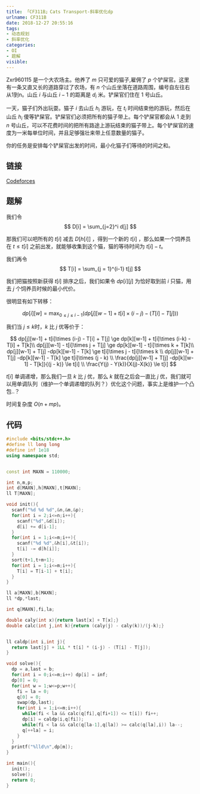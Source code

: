 ```yaml
---
title: 「CF311B」Cats Transport-斜率优化dp
urlname: CF311B
date: 2018-12-27 20:55:16
tags:
- 动态规划
- 斜率优化
categories: 
- OI
- 题解 
visible:
---
```


Zxr960115 是一个大农场主。他养了 $m$ 只可爱的猫子,雇佣了 $p$ 个铲屎官。这里有一条又直又长的道路穿过了农场，有 $n$ 个山丘坐落在道路周围，编号自左往右从1到n。山丘 $i$ 与山丘 $i-1$ 的距离是 $d_i$ 米。铲屎官们住在 $1$ 号山丘。

一天，猫子们外出玩耍。猫子 $i$ 去山丘 $h_i$ 游玩，在 $t_i$ 时间结束他的游玩，然后在山丘 $h_i$ 傻等铲屎官。铲屎官们必须把所有的猫子带上。每个铲屎官都会从 $1$ 走到 $n$ 号山丘，可以不花费时间的把所有路途上游玩结束的猫子带上。每个铲屎官的速度为一米每单位时间，并且足够强壮来带上任意数量的猫子。

你的任务是安排每个铲屎官出发的时间，最小化猫子们等待的时间之和。

<!-- more -->

## 链接

[Codeforces](https://codeforc.es/problemset/problem/311/B)

## 题解

我们令 
$$
D[i] = \sum_{j=2}^i d[j] 
$$

那我们可以吧所有的 $t[i]$ 减去 $D[h[i]]$ ，得到一个新的 $t[i]$ ，那么如果一个饲养员在 $t \le t[i]$ 之前出发，就能够收集到这个猫，猫的等待时间为 $t[i] - t$。

我们再令 
$$
T[i] = \sum_{j = 1}^{i-1} t[j] 
$$

我们把猫按照新获得 $t[i]$ 排序之后，我们如果令 $dp[i][j]$ 为恰好取到前 $i$ 只猫，用去 $j$ 个饲养员时候的最小代价。

很明显有如下转移：

$$
dp[i][w] = \max_{0 \le j \le i-1}(dp[j][w-1] + t[i]\times (i-j) - (T[i] - T[j]))
$$ 

我们当 $j \le k$时，$k$ 比 $j$ 优等价于：

$$
dp[j][w-1] + t[i]\times (i-j) - T[i] + T[j] \ge dp[k][w-1] + t[i]\times (i-k) - T[i] + T[k]\\
dp[j][w-1] - t[i]\times j  + T[j] \ge dp[k][w-1] - t[i]\times k + T[k]\\
dp[j][w-1] + T[j] -dp[k][w-1] - T[k]  \ge t[i]\times j - t[i]\times k \\
dp[j][w-1] + T[j] -dp[k][w-1] - T[k]  \ge t[i]\times (j - k) \\
\frac{dp[j][w-1] + T[j] -dp[k][w-1] - T[k]}{(j - k)}  \le t[i] \\
\frac{Y(j) - Y(k)}{X(j)-X(k)} \le t[i]
$$

$t[i]$ 单调递增，那么我们一旦 $k$ 比 $j$ 优，那么 $k$ 就在之后会一直比 $j$ 优，我们就可以用单调队列（维护一个单调递增的队列？）优化这个问题，事实上是维护一个凸包..？

时间复杂度 $O(n + mp)$。

## 代码


```cpp
#include <bits/stdc++.h>
#define ll long long
#define inf 1e18
using namespace std;


const int MAXN = 110000;

int n,m,p;
int d[MAXN],h[MAXN],t[MAXN];
ll T[MAXN];

void init(){
  scanf("%d %d %d",&n,&m,&p);
  for(int i = 2;i<=n;i++){
    scanf("%d",&d[i]);
    d[i] += d[i-1];
  }
  for(int i = 1;i<=m;i++){
    scanf("%d %d",&h[i],&t[i]);
    t[i] -= d[h[i]];
  }
  sort(t+1,t+m+1);
  for(int i = 1;i<=m;i++){
    T[i] = T[i-1] + t[i];
  }
}

ll a[MAXN],b[MAXN];
ll *dp,*last;

int q[MAXN],fi,la;

double caly(int x){return last[x] + T[x];}
double calc(int j,int k){return (caly(j) - caly(k))/(j-k);}


ll caldp(int i,int j){
  return last[j] + 1LL * t[i] * (i-j) - (T[i] - T[j]);
}

void solve(){
  dp = a,last = b;
  for(int i = 0;i<=m;i++) dp[i] = inf;
  dp[0] = 0;
  for(int w = 1;w<=p;w++){
    fi = la = 0;
    q[0] = 0;
    swap(dp,last);
    for(int i = 1;i<=m;i++){
      while(fi < la && calc(q[fi],q[fi+1]) <= t[i]) fi++;
      dp[i] = caldp(i,q[fi]);
      while(fi < la && calc(q[la-1],q[la]) >= calc(q[la],i)) la--;
      q[++la] = i;
    }
  }
  printf("%lld\n",dp[m]);
}

int main(){
  init();
  solve();
  return 0;
}
```

